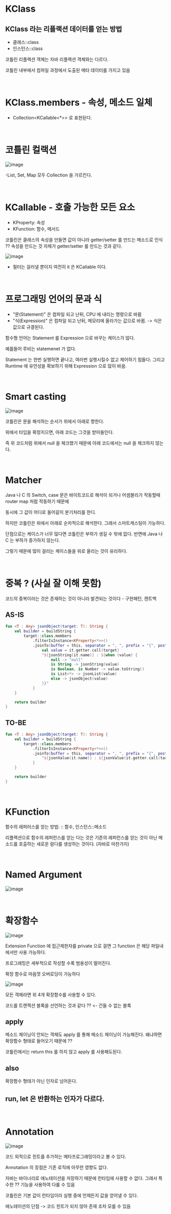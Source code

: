 # KClass
## KClass 라는 리플랙션 데이터를 얻는 방법
- 클래스::class
- 인스턴스::class


코틀린 리플랙션 객체는 자바 리플랙션 객체와는 다르다.

코틀린 내부에서 컴파일 과정에서 도출된 메타 데이터를 가지고 있음

<br>

# KClass.members - 속성, 메소드 일체
- Collection<KCallable<*>> 로 표현된다.

<br>

# 코틀린 컬랙션
![image](https://user-images.githubusercontent.com/60383031/197381360-bb721ef9-5924-4cd3-8cb3-1d2ac98d22b6.png)


-List, Set, Map 모두 Collection 을 가르킨다.

<br>

# KCallable - 호출 가능한 모든 요소
- KProperty: 속성
- KFunction: 함수, 메서드



코틀린은 클래스의 속성을 만들면 값이 아니라 getter/setter 를 만드는 메소드로 인식 ?? 속성을 만드는 것 자체가 getter/setter 를 만드는 것과 같다.


![image](https://user-images.githubusercontent.com/60383031/197381680-96e12155-34d7-40fd-b865-2cd9c32a578d.png)

- 필터는 걸러낼 뿐이지 여전히 it 은 KCallable 이다.

<br>

# 프로그래밍 언어의 문과 식
- "문(Statement)" 은 컴파일 되고 난뒤, CPU 에 내리는 명령으로 바뀜
- "식(Expression)" 은 컴파일 되고 난뒤, 메모리에 올라가는 값으로 바뀜. -> 식은 값으로 규결된다.

함수형 언어는 Statement 를 Expression 으로 바꾸는 케이스가 많다.

예를들어 루비는 statemenet 가 없다. 

Statement 는 한번 실행하면 끝나고, 여러번 실행시킬수 없고 제어하기 힘들다. 그리고 Runtime 에 유언성을 확보하기 위해 Expression 으로 많이 바꿈.

<br>

# Smart casting
![image](https://user-images.githubusercontent.com/60383031/197589432-b54c9112-4468-4b33-88d2-51590ac2e375.png)

코틀린은 문을 해석하는 순서가 위에서 아래로 향한다.

위에서 타입을 확정지으면, 아래 코드는 그것을 받아들인다.

즉 위 코드처럼 위에서 null 을 체크했기 때문에 아래 코드에서는 null 을 체크하지 않는다.

<br>

# Matcher
Java 나 C 의 Switch, case 문은 바이트코드로 해석이 되거나 어셈블리가 작동할때 router map 처럼 작동하기 때문에 

동시에 그 값이 어디로 들어갈지 분기처리를 한디.

하지만 코틀린은 위에서 아래로 순차적으로 해석한다. 그래서 스마트캐스팅이 가능하다.

단점으로는 케이스가 너무 많다면 코틀린은 부하가 생길 수 밖에 없다. 반면에 Java 나 C 는 부하가 증가하지 않는다.

그렇기 때문에 많이 걸리는 케이스들을 위로 올리는 것이 유리하다.

<br>

# 중복 ? (사실 잘 이해 못함)
코드의 중복이라는 것은 존재하는 것이 아니라 발견되는 것이다 - 구현패턴, 캔트백

## AS-IS
```kotlin
fun <T : Any> jsonObject(target: T): String {
    val builder = buildString {
        target::class.members
            .filterIsInstance<KProperty<*>>()
            .joinTo(buffer = this, separator = ", ", prefix = "{", postfix = "}") {
                val value = it.getter.call(target)
                "${jsonString(it.name)} : ${when (value) {
                    null -> "null"
                    is String -> jsonString(value)
                    is Boolean, is Number -> value.toString()
                    is List<*> -> jsonList(value)
                    else -> jsonObject(value)
                }}"
            }
    }

    return builder
}
```

## TO-BE
```kotlin
fun <T : Any> jsonObject(target: T): String {
    val builder = buildString {
        target::class.members
            .filterIsInstance<KProperty<*>>()
            .joinTo(buffer = this, separator = ", ", prefix = "{", postfix = "}") {
                "${jsonValue(it.name)} : ${jsonValue(it.getter.call(target))}"
            }
    }

    return builder
}
```

<br>

# KFunction
함수의 레퍼러스를 얻는 방법: :: 함수, 인스턴스::메소드

리플랙션으로 함수의 레퍼런스를 얻는 다는 것은 기존의 레퍼런스를 얻는 것이 아닌 메소드를 호출하는 새로운 람다를 생성하는 것이다. (자바로 마찬가지)

<br>

# Named Argument
![image](https://user-images.githubusercontent.com/60383031/197592163-23e1f1df-c68a-402f-a396-3a0f9d529990.png)

<br>

# 확장함수
![image](https://user-images.githubusercontent.com/60383031/197593491-ce8738f1-71e4-4198-b764-99a5183efd27.png)

Extension Function 에 접근제한자를 private 으로 걸면 그 function 은 해당 파일내에서만 사용 가능하다.

프로그래밍은 세부적으로 작성할 수록 범용성이 떨어진다.

확장 함수로 마음껏 오버로딩이 가능하다

![image](https://user-images.githubusercontent.com/60383031/198891727-4d15651b-435e-4304-b6e0-ba7bf6972cc9.png)

모든 객체라면 위 4개 확장함수를 사용할 수 있다.

코드를 트랜잭션 블록을 선언하는 것과 같다 ?? <- 건들 수 없는 블록

## apply 
메소드 체이닝이 안되는 객체도 apply 를 통해 메소드 체이닝이 가능해진다. 왜냐하면 확장함수 형태로 들어오기 때문에 ??

코틀린에서는 return this 를 하지 않고 apply 를 사용해도된다.

## also
확장함수 형태가 아닌 인자로 넘어온다.

## run, let 은 반환하는 인자가 다르다.

<br>

# Annotation
![image](https://user-images.githubusercontent.com/60383031/198892212-bbab8fde-3088-41ad-8594-5aeaae5bacc5.png)


코드 외적으로 힌트를 추가하는 메타프로그래밍이라고 볼 수 있다.

Annotation 의 장점은 기존 로직에 아무런 영향도 없다.

자바는 바이너리로 애노테이션을 저장하기 때문에 런타임에 사용할 수 없다. 그래서 특수한 ?? 기능을 사용하여 다룰 수 있음

코틀린은 기본 값이 런타임이라 실행 중에 언제든지 값을 얻어낼 수 있다.

애노테이션의 단점 -> 코드 힌트가 되지 않아 존재 조차 모를 수 있음








